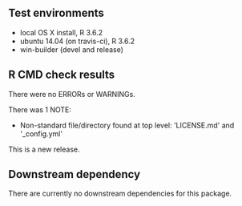 ## Test environments
* local OS X install, R 3.6.2
* ubuntu 14.04 (on travis-ci), R 3.6.2
* win-builder (devel and release)

## R CMD check results

There were no ERRORs or WARNINGs.

There was 1 NOTE:
 * Non-standard file/directory found at top level: 'LICENSE.md' and '_config.yml'
 
This is a new release.

## Downstream dependency

There are currently no downstream dependencies for this package.
